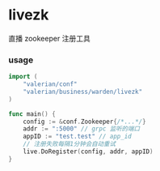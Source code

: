 # livezk

直播 zookeeper 注册工具

### usage

```go
import (
    "valerian/conf"
    "valerian/business/warden/livezk"
)

func main() {
    config := &conf.Zookeeper{/*...*/}
    addr := ":5000" // grpc 监听的端口
    appID := "test.test" // app_id
    // 注册失败每隔1分钟会自动重试
    live.DoRegister(config, addr, appID)
}
```
